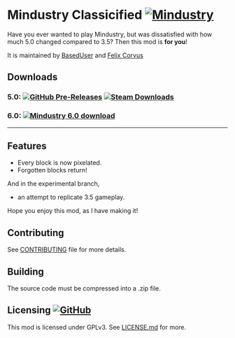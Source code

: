 # Mindustry Classicified [![Mindustry](https://img.shields.io/badge/Mindustry-v5.0%20b103.0%2B%20%7C%20v6.0%20b105.0%2B-ffd37f)](https://github.com/Anuken/Mindustry/releases)
Have you ever wanted to play Mindustry, but was dissatisfied with how much 5.0 changed compared to 3.5? Then this mod is **for you**!

It is maintained by [BasedUser](https://github.com/BasedUser) and [Felix Corvus](https://github.com/Remint32)

## Downloads
### 5.0: [![GitHub Pre-Releases](https://img.shields.io/github/downloads-pre/BasedUser/MindustryClassicified/v1.1-alpha/total?label=Mindustry%205.0%20Classicified%20v1.1-alpha&logo=github)](https://github.com/BasedUser/MindustryClassicified/releases/tag/v1.1-alpha) [![Steam Downloads](https://img.shields.io/steam/downloads/2165646242?label=Download%20from%20Steam&logo=steam)](https://steamcommunity.com/sharedfiles/filedetails/?id=2165646242)
### 6.0: [![Mindustry 6.0 download](https://img.shields.io/badge/Mindustry%206.0%20Classicified%20WIP-download-red?style=flat&logo=github)](https://github.com/BasedUser/MindustryClassicified/archive/6.0.zip)

***

## Features
  - Every block is now pixelated.
  - Forgotten blocks return!
  
And in the experimental branch,
  - an attempt to replicate 3.5 gameplay.

Hope you enjoy this mod, as I have making it!

## Contributing
See [CONTRIBUTING](CONTRIBUTING.md) file for more details.

## Building
The source code must be compressed into a .zip file.

## Licensing [![GitHub](https://img.shields.io/github/license/BasedUser/MindustryClassicified)](LICENSE.md)
This mod is licensed under GPLv3. See [LICENSE.md](LICENSE.md) for more.
